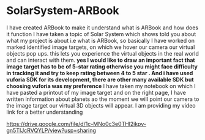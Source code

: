 # SolarSystem-ARBook
I have created ARBook to make it understand what is ARBook and how does it function I have taken a topic of Solar System which shows told you about what my project is about i.e what is ARBook, so basically I have worked on marked identified image targets, on which we hover our camera our virtual objects pop ups. this lets you experience the virtual objects in the real world and can interact with them. 
 **yes I would like to draw an important fact that image target has to be of 5-star rating otherwise you might face difficulty in tracking it and try to keep rating between 4 to 5 star . And i have used vuforia SDK for its development, there are other many available SDK  but choosing vuforia was my preference**
I have taken my notebook on which I have pasted a printout of my image target and on the right page, I have written information about planets ao the moment we will point our camera to the image target our virtual 3D objects will appear.
I am providing my video link for a better understanding

https://drive.google.com/file/d/1c-MNo0c3e0THl2ikpv-gn5TIJcRVQYLP/view?usp=sharing
